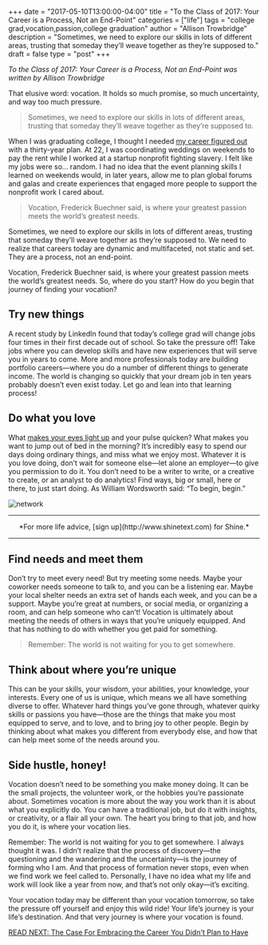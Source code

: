 +++
  date = "2017-05-10T13:00:00-04:00"
  title = "To the Class of 2017: Your Career is a Process, Not an End-Point"
  categories = ["life"]
  tags = "college grad,vocation,passion,college graduation"
  author = "Allison Trowbridge"
  description = "Sometimes, we need to explore our skills in lots of different areas, trusting that someday they’ll weave together as they’re supposed to."
  draft = false
  type = "post"
+++



*To the Class of 2017: Your Career is a Process, Not an End-Point was written by Allison Trowbridge*

<span class="dropcap">T</span>hat elusive word: vocation. It holds so much promise, so much uncertainty, and way too much pressure. 

> Sometimes, we need to explore our skills in lots of different areas, trusting that someday they’ll weave together as they’re supposed to. 

When I was graduating college, I thought I needed [my career figured out](http://advice.shinetext.com/articles/the-case-for-embracing-the-career-you-didnt-plan-to-have/) with a thirty-year plan. At 22, I was coordinating weddings on weekends to pay the rent while I worked at a startup nonprofit fighting slavery. I felt like my jobs were so… random. I had no idea that the event planning skills I learned on weekends would, in later years, allow me to plan global forums and galas and create experiences that engaged more people to support the nonprofit work I cared about. 

>  Vocation, Frederick Buechner said, is where your greatest passion meets the world’s greatest needs.

Sometimes, we need to explore our skills in lots of different areas, trusting that someday they’ll weave together as they’re supposed to. We need to realize that careers today are dynamic and multifaceted, not static and set. They are a process, not an end-point.

Vocation, Frederick Buechner said, is where your greatest passion meets the world’s greatest needs. So, where do you start? How do you begin that journey of finding your vocation? 

## Try new things 
A recent study by LinkedIn found that today’s college grad will change jobs four times in their first decade out of school. So take the pressure off! Take jobs where you can develop skills and have new experiences that will serve you in years to come. More and more professionals today are building portfolio careers—where you do a number of different things to generate income. The world is changing so quickly that your dream job in ten years probably doesn’t even exist today. Let go and lean into that learning process!

## Do what you love 
What [makes your eyes light up](http://advice.shinetext.com/articles/how-to-channel-your-passion-into-positive-change/) and your pulse quicken? What makes you want to jump out of bed in the morning? It’s incredibly easy to spend our days doing ordinary things, and miss what we enjoy most. Whatever it is you love doing, don’t wait for someone else—let alone an employer—to give you permission to do it. You don’t need to be a writer to write, or a creative to create, or an analyst to do analytics! Find ways, big or small, here or there, to just start doing. As William Wordsworth said: “To begin, begin.”

![network](//images.contentful.com/awpxl2koull4/19kTrOJticCiS6cKm2cOMC/2010593b0b1b871edd18b68983d9c885/network.jpeg)


---

<center> *For more life advice, [sign up](http://www.shinetext.com) for Shine.* </center>

---

## Find needs and meet them
Don’t try to meet every need! But try meeting some needs. Maybe your coworker needs someone to talk to, and you can be a listening ear. Maybe your local shelter needs an extra set of hands each week, and you can be a support. Maybe you’re great at numbers, or social media, or organizing a room, and can help someone who can’t! Vocation is ultimately about meeting the needs of others in ways that you’re uniquely equipped. And that has nothing to do with whether you get paid for something.

> Remember: The world is not waiting for you to get somewhere.
 
## Think about where you’re unique
This can be your skills, your wisdom, your abilities, your knowledge, your interests. Every one of us is unique, which means we all have something diverse to offer. Whatever hard things you’ve gone through, whatever quirky skills or passions you have—those are the things that make you most equipped to serve, and to love, and to bring joy to other people. Begin by thinking about what makes you different from everybody else, and how that can help meet some of the needs around you.
 
## Side hustle, honey!
Vocation doesn’t need to be something you make money doing. It can be the small projects, the volunteer work, or the hobbies you’re passionate about. Sometimes vocation is more about the way you work than it is about what you explicitly do. You can have a traditional job, but do it with insights, or creativity, or a flair all your own. The heart you bring to that job, and how you do it, is where your vocation lies. 

Remember: The world is not waiting for you to get somewhere. I always thought it was. I didn’t realize that the process of discovery—the questioning and the wandering and the uncertainty—is the journey of forming who I am. And that process of formation never stops, even when we find work we feel called to. Personally, I have no idea what my life and work will look like a year from now, and that’s not only okay—it’s exciting. 

Your vocation today may be different than your vocation tomorrow, so take the pressure off yourself and enjoy this wild ride! Your life’s journey is your life’s destination. And that very journey is where your vocation is found.

[READ NEXT: The Case For Embracing the Career You Didn't Plan to Have](http://advice.shinetext.com/articles/the-case-for-embracing-the-career-you-didnt-plan-to-have/)

<div class="pubexchange_module" id="pubexchange_below_content" data-pubexchange-module-id="2323"></div>

<script>(function(w, d, s, id) {
 w.PUBX=w.PUBX || {pub: "shine_text", discover: false, lazy: true};
 var js, pjs = d.getElementsByTagName(s)[0];
 if (d.getElementById(id)) return;
 js = d.createElement(s); js.id = id; js.async = true;
 js.src = "//main.pubexchange.com/loader.min.js";
 pjs.parentNode.insertBefore(js, pjs);
}(window, document, "script", "pubexchange-jssdk"));</script>

